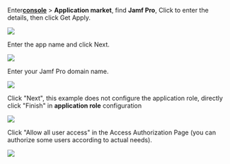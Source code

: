 <IntegrationDetailCard :title="`Create an app in ${$localeConfig.brandName}`">

Enter[**console**](https://console.authing.cn) > **Application market**, find **Jamf Pro**, Click to enter the details, then click Get Apply.

![](~@imagesZhCn/integration/jamf/1-1.png)

Enter the app name and click Next.

![](~@imagesZhCn/integration/jamf/1-2.png)

Enter your Jamf Pro domain name.

![](~@imagesZhCn/integration/jamf/1-3.png)

Click "Next", this example does not configure the application role, directly click "Finish" in **application role** configuration

![](~@imagesZhCn/integration/jamf/1-4.png)

Click "Allow all user access" in the Access Authorization Page (you can authorize some users according to actual needs).

![](~@imagesZhCn/integration/jamf/1-5.png)

</IntegrationDetailCard>
